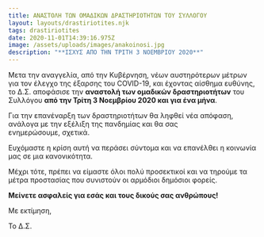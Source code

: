 ```yaml
---
title: ΑΝΑΣΤΟΛΗ ΤΩΝ ΟΜΑΔΙΚΩΝ ΔΡΑΣΤΗΡΙΟΤΗΤΩΝ ΤΟΥ ΣΥΛΛΟΓΟΥ
layout: layouts/drastiriotites.njk
tags: drastiriotites
date: 2020-11-01T14:39:16.975Z
image: /assets/uploads/images/anakoinosi.jpg
description: "**ΙΣΧΥΣ ΑΠΟ ΤΗΝ ΤΡΙΤΗ 3 ΝΟΕΜΒΡΙΟΥ 2020**"
---
```

Μετα την αναγγελία, από την Κυβέρνηση, νέων αυστηρότερων μέτρων για τον έλεγχο της έξαρσης του COVID-19, και έχοντας αίσθημα ευθύνης, το Δ.Σ. αποφάσισε την **αναστολή των ομαδικών δραστηριοτήτων** του Συλλόγου **από την Τρίτη 3 Νοεμβρίου 2020 και για ένα μήνα**.

Για την επανέναρξη των δραστηριοτήτων θα ληφθεί νέα απόφαση, ανάλογα με την εξέλιξη της πανδημίας και θα σας ενημερώσουμε, σχετικά.

Ευχόμαστε η κρίση αυτή να περάσει σύντομα και να επανέλθει η κοινωνία μας σε μια κανονικότητα. 

Μέχρι τότε, πρέπει να είμαστε όλοι πολύ προσεκτικοί και να τηρούμε τα μέτρα προστασίας που συνιστούν οι αρμόδιοι δημόσιοι φορείς.

**Μείνετε ασφαλείς για εσάς και τους δικούς σας ανθρώπους!**

Με εκτίμηση,

Το Δ.Σ.
